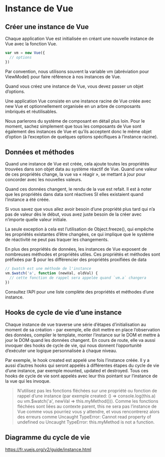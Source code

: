 # Instance de Vue

## Créer une instance de Vue

Chaque application Vue est initialisée en créant une nouvelle instance de Vue avec la fonction Vue.

```javascript
var vm = new Vue({
  // options
})
```

Par convention, nous utilisons souvent la variable vm (abréviation pour ViewModel) pour faire référence à nos instances de Vue.

Quand vous créez une instance de Vue, vous devez passer un objet d’options.

Une application Vue consiste en une instance racine de Vue créée avec new Vue et optionnellement organisée en un arbre de composants imbriqués et réutilisables.

Nous parlerons du système de composant en détail plus loin. Pour le moment, sachez simplement que tous les composants de Vue sont également des instances de Vue et qu’ils acceptent donc le même objet d’option (à l’exception de quelques options spécifiques à l’instance racine).

## Données et méthodes

Quand une instance de Vue est créée, cela ajoute toutes les propriétés trouvées dans son objet data au système réactif de Vue. Quand une valeur de ces propriétés change, la vue va « réagir », se mettant à jour pour concorder avec les nouvelles valeurs.

Quand ces données changent, le rendu de la vue est refait. Il est à noter que les propriétés dans data sont réactives SI elles existaient quand l’instance a été créée. 

Si vous savez que vous allez avoir besoin d’une propriété plus tard qui n’a pas de valeur dès le début, vous avez juste besoin de la créer avec n’importe quelle valeur initiale.

La seule exception à cela est l’utilisation de Object.freeze(), qui empêche les propriétés existantes d’être changées, ce qui implique que le système de réactivité ne peut pas traquer les changements.

En plus des propriétés de données, les instances de Vue exposent de nombreuses méthodes et propriétés utiles. Ces propriétés et méthodes sont préfixées par $ pour les différencier des propriétés proxifiées de data

```javascript
// $watch est une méthode de l'instance
vm.$watch('a', function (newVal, oldVal) {
  // cette fonction de rappel sera appelée quand `vm.a` changera
})
```

Consultez l’API pour une liste complète des propriétés et méthodes d’une instance.

## Hooks de cycle de vie d’une instance

Chaque instance de vue traverse une série d’étapes d’initialisation au moment de sa création - par exemple, elle doit mettre en place l’observation des données, compiler le template, monter l’instance sur le DOM et mettre à jour le DOM quand les données changent. En cours de route, elle va aussi invoquer des hooks de cycle de vie, qui nous donnent l’opportunité d’exécuter une logique personnalisée à chaque niveau.

Par exemple, le hook created est appelé une fois l’instance créée.
Il y a aussi d’autres hooks qui seront appelés à différentes étapes du cycle de vie d’une instance, par exemple mounted, updated et destroyed. Tous ces hooks de cycle de vie sont appelés avec leur this pointant sur l’instance de la vue qui les invoque.

> N’utilisez pas les fonctions fléchées sur une propriété ou fonction de rappel d’une instance (par exemple created: () => console.log(this.a) ou vm.$watch('a', newVal => this.myMethod())). Comme les fonctions fléchées sont liées au contexte parent, this ne sera pas l’instance de Vue comme vous pourriez vous y attendre, et vous rencontrerez alors des erreurs comme Uncaught TypeError: Cannot read property of undefined ou Uncaught TypeError: this.myMethod is not a function.

## Diagramme du cycle de vie

https://fr.vuejs.org/v2/guide/instance.html